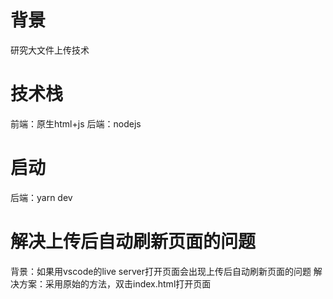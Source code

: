 # 背景
研究大文件上传技术

# 技术栈
前端：原生html+js
后端：nodejs

# 启动
后端：yarn dev

# 解决上传后自动刷新页面的问题
背景：如果用vscode的live server打开页面会出现上传后自动刷新页面的问题
解决方案：采用原始的方法，双击index.html打开页面